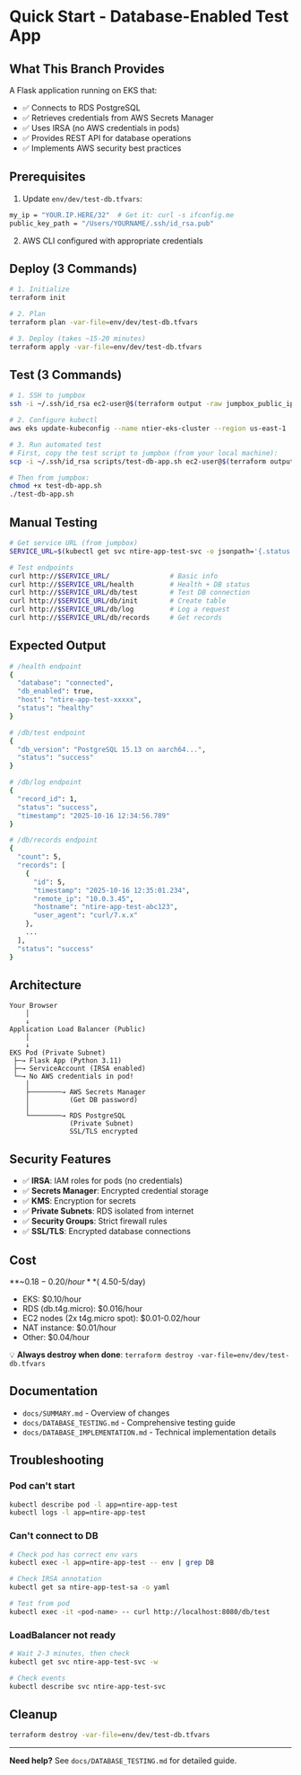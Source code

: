 # Quick Start - Database-Enabled Test App

## What This Branch Provides

A Flask application running on EKS that:
- ✅ Connects to RDS PostgreSQL
- ✅ Retrieves credentials from AWS Secrets Manager
- ✅ Uses IRSA (no AWS credentials in pods)
- ✅ Provides REST API for database operations
- ✅ Implements AWS security best practices

## Prerequisites

1. Update `env/dev/test-db.tfvars`:
```bash
my_ip = "YOUR.IP.HERE/32"  # Get it: curl -s ifconfig.me
public_key_path = "/Users/YOURNAME/.ssh/id_rsa.pub"
```

2. AWS CLI configured with appropriate credentials

## Deploy (3 Commands)

```bash
# 1. Initialize
terraform init

# 2. Plan
terraform plan -var-file=env/dev/test-db.tfvars

# 3. Deploy (takes ~15-20 minutes)
terraform apply -var-file=env/dev/test-db.tfvars
```

## Test (3 Commands)

```bash
# 1. SSH to jumpbox
ssh -i ~/.ssh/id_rsa ec2-user@$(terraform output -raw jumpbox_public_ip)

# 2. Configure kubectl
aws eks update-kubeconfig --name ntier-eks-cluster --region us-east-1

# 3. Run automated test
# First, copy the test script to jumpbox (from your local machine):
scp -i ~/.ssh/id_rsa scripts/test-db-app.sh ec2-user@$(terraform output -raw jumpbox_public_ip):~/

# Then from jumpbox:
chmod +x test-db-app.sh
./test-db-app.sh
```

## Manual Testing

```bash
# Get service URL (from jumpbox)
SERVICE_URL=$(kubectl get svc ntire-app-test-svc -o jsonpath='{.status.loadBalancer.ingress[0].hostname}')

# Test endpoints
curl http://$SERVICE_URL/               # Basic info
curl http://$SERVICE_URL/health         # Health + DB status
curl http://$SERVICE_URL/db/test        # Test DB connection
curl http://$SERVICE_URL/db/init        # Create table
curl http://$SERVICE_URL/db/log         # Log a request
curl http://$SERVICE_URL/db/records     # Get records
```

## Expected Output

```bash
# /health endpoint
{
  "database": "connected",
  "db_enabled": true,
  "host": "ntire-app-test-xxxxx",
  "status": "healthy"
}

# /db/test endpoint
{
  "db_version": "PostgreSQL 15.13 on aarch64...",
  "status": "success"
}

# /db/log endpoint
{
  "record_id": 1,
  "status": "success",
  "timestamp": "2025-10-16 12:34:56.789"
}

# /db/records endpoint
{
  "count": 5,
  "records": [
    {
      "id": 5,
      "timestamp": "2025-10-16 12:35:01.234",
      "remote_ip": "10.0.3.45",
      "hostname": "ntire-app-test-abc123",
      "user_agent": "curl/7.x.x"
    },
    ...
  ],
  "status": "success"
}
```

## Architecture

```
Your Browser
    │
    ↓
Application Load Balancer (Public)
    │
    ↓
EKS Pod (Private Subnet)
 ├─→ Flask App (Python 3.11)
 ├─→ ServiceAccount (IRSA enabled)
 └─→ No AWS credentials in pod!
    │
    ├────────→ AWS Secrets Manager
    │          (Get DB password)
    │
    └────────→ RDS PostgreSQL
               (Private Subnet)
               SSL/TLS encrypted
```

## Security Features

- ✅ **IRSA**: IAM roles for pods (no credentials)
- ✅ **Secrets Manager**: Encrypted credential storage
- ✅ **KMS**: Encryption for secrets
- ✅ **Private Subnets**: RDS isolated from internet
- ✅ **Security Groups**: Strict firewall rules
- ✅ **SSL/TLS**: Encrypted database connections

## Cost

**~$0.18-0.20/hour** (~$4.50-5/day)
- EKS: $0.10/hour
- RDS (db.t4g.micro): $0.016/hour
- EC2 nodes (2x t4g.micro spot): $0.01-0.02/hour
- NAT instance: $0.01/hour
- Other: $0.04/hour

💡 **Always destroy when done**: `terraform destroy -var-file=env/dev/test-db.tfvars`

## Documentation

- `docs/SUMMARY.md` - Overview of changes
- `docs/DATABASE_TESTING.md` - Comprehensive testing guide
- `docs/DATABASE_IMPLEMENTATION.md` - Technical implementation details

## Troubleshooting

### Pod can't start
```bash
kubectl describe pod -l app=ntire-app-test
kubectl logs -l app=ntire-app-test
```

### Can't connect to DB
```bash
# Check pod has correct env vars
kubectl exec -l app=ntire-app-test -- env | grep DB

# Check IRSA annotation
kubectl get sa ntire-app-test-sa -o yaml

# Test from pod
kubectl exec -it <pod-name> -- curl http://localhost:8080/db/test
```

### LoadBalancer not ready
```bash
# Wait 2-3 minutes, then check
kubectl get svc ntire-app-test-svc -w

# Check events
kubectl describe svc ntire-app-test-svc
```

## Cleanup

```bash
terraform destroy -var-file=env/dev/test-db.tfvars
```

---

**Need help?** See `docs/DATABASE_TESTING.md` for detailed guide.
